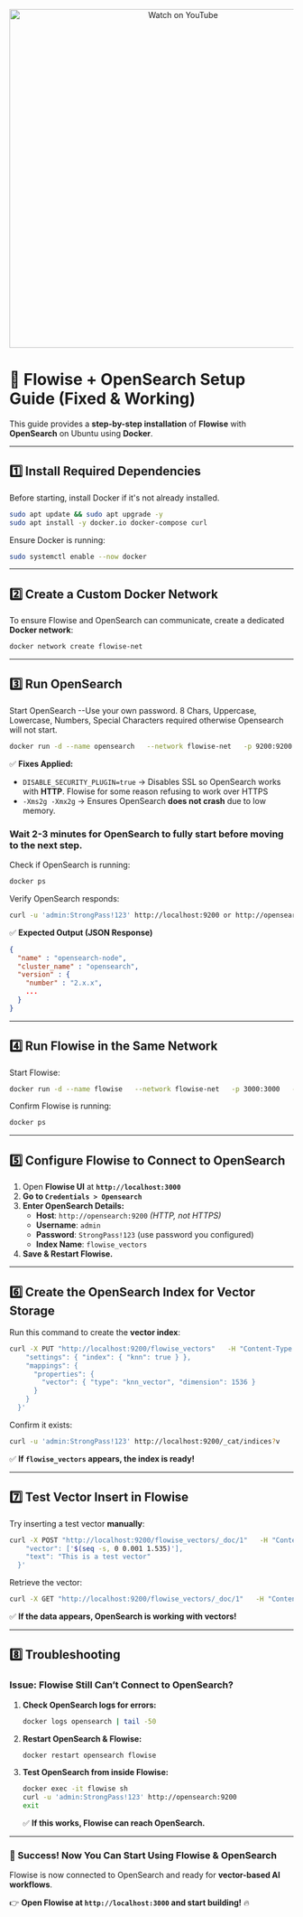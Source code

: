 <p align="center">
  <a href="https://www.youtube.com/watch?v=I8LIMKVPZqE">
    <img src="https://img.youtube.com/vi/I8LIMKVPZqE/0.jpg" alt="Watch on YouTube" width="600">
  </a>
</p>


# 🚀 Flowise + OpenSearch Setup Guide (Fixed & Working)

This guide provides a **step-by-step installation** of **Flowise** with **OpenSearch** on Ubuntu using **Docker**.

---

## **1️⃣ Install Required Dependencies**
Before starting, install Docker if it's not already installed.

```bash
sudo apt update && sudo apt upgrade -y
sudo apt install -y docker.io docker-compose curl
```

Ensure Docker is running:
```bash
sudo systemctl enable --now docker
```

---

## **2️⃣ Create a Custom Docker Network**
To ensure Flowise and OpenSearch can communicate, create a dedicated **Docker network**:

```bash
docker network create flowise-net
```

---

## **3️⃣ Run OpenSearch**
Start OpenSearch
--Use your own password. 8 Chars, Uppercase, Lowercase, Numbers, Special Characters required otherwise Opensearch will not start.
```bash
docker run -d --name opensearch   --network flowise-net   -p 9200:9200 -p 9600:9600   -e "discovery.type=single-node"   -e "plugins.ml_commons.only_run_on_ml_node=false"   -e 'OPENSEARCH_INITIAL_ADMIN_PASSWORD=StrongPass!123'   -e "DISABLE_SECURITY_PLUGIN=true"   -e "OPENSEARCH_JAVA_OPTS=-Xms2g -Xmx2g"   opensearchproject/opensearch:latest
```
✅ **Fixes Applied:**
- `DISABLE_SECURITY_PLUGIN=true` → Disables SSL so OpenSearch works with **HTTP**. Flowise for some reason refusing to work over HTTPS
- `-Xms2g -Xmx2g` → Ensures OpenSearch **does not crash** due to low memory.

### **Wait 2-3 minutes for OpenSearch to fully start** before moving to the next step.

Check if OpenSearch is running:
```bash
docker ps
```

Verify OpenSearch responds:
```bash
curl -u 'admin:StrongPass!123' http://localhost:9200 or http://opensearch:9200
```
✅ **Expected Output (JSON Response)**
```json
{
  "name" : "opensearch-node",
  "cluster_name" : "opensearch",
  "version" : {
    "number" : "2.x.x",
    ...
  }
}
```

---

## **4️⃣ Run Flowise in the Same Network**
Start Flowise:
```bash
docker run -d --name flowise   --network flowise-net   -p 3000:3000   -v ~/.flowise:/root/.flowise   flowiseai/flowise:latest
```

Confirm Flowise is running:
```bash
docker ps
```

---

## **5️⃣ Configure Flowise to Connect to OpenSearch**
1. Open **Flowise UI** at **`http://localhost:3000`**
2. **Go to `Credentials > Opensearch`**
3. **Enter OpenSearch Details:**
   - **Host**: `http://opensearch:9200` *(HTTP, not HTTPS)*
   - **Username**: `admin`
   - **Password**: `StrongPass!123` (use password you configured)
   - **Index Name**: `flowise_vectors`
4. **Save & Restart Flowise.**

---

## **6️⃣ Create the OpenSearch Index for Vector Storage**
Run this command to create the **vector index**:

```bash
curl -X PUT "http://localhost:9200/flowise_vectors"   -H "Content-Type: application/json"   -u 'admin:StrongPass!123'   -d '{
    "settings": { "index": { "knn": true } },
    "mappings": {
      "properties": {
        "vector": { "type": "knn_vector", "dimension": 1536 }
      }
    }
  }'
```

Confirm it exists:
```bash
curl -u 'admin:StrongPass!123' http://localhost:9200/_cat/indices?v
```
✅ **If `flowise_vectors` appears, the index is ready!**

---

## **7️⃣ Test Vector Insert in Flowise**
Try inserting a test vector **manually**:

```bash
curl -X POST "http://localhost:9200/flowise_vectors/_doc/1"   -H "Content-Type: application/json"   -u 'admin:StrongPass!123'   -d '{
    "vector": ['$(seq -s, 0 0.001 1.535)'],
    "text": "This is a test vector"
  }'
```

Retrieve the vector:
```bash
curl -X GET "http://localhost:9200/flowise_vectors/_doc/1"   -H "Content-Type: application/json"   -u 'admin:StrongPass!123'
```
✅ **If the data appears, OpenSearch is working with vectors!**

---

## **8️⃣ Troubleshooting**
### **Issue: Flowise Still Can’t Connect to OpenSearch?**
1. **Check OpenSearch logs for errors:**
   ```bash
   docker logs opensearch | tail -50
   ```
2. **Restart OpenSearch & Flowise:**
   ```bash
   docker restart opensearch flowise
   ```
3. **Test OpenSearch from inside Flowise:**
   ```bash
   docker exec -it flowise sh
   curl -u 'admin:StrongPass!123' http://opensearch:9200
   exit
   ```
   ✅ **If this works, Flowise can reach OpenSearch.**

---

### **🚀 Success! Now You Can Start Using Flowise & OpenSearch**
Flowise is now connected to OpenSearch and ready for **vector-based AI workflows**.

👉 **Open Flowise at `http://localhost:3000` and start building!** 🔥
